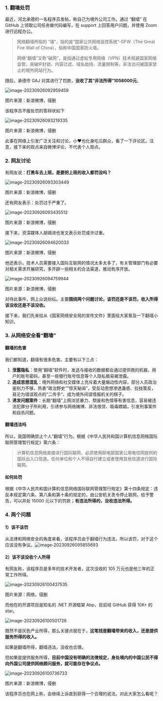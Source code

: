### 1. 翻墙处罚

最近，河北承德的一名程序员发帖，称自己为境外公司工作。通过 “翻墙” 在 GitHub 上领取公司任务做代码编写，在 support 上回答用户问题，并使用 Zoom 进行远程办公。

> 网络翻墙所指的 “墙”，指的是“国家公共网络监控系统”-GFW（The Great Fire Wall of China），俗称中国国家防火墙。
>
> 网络“翻墙”又称“破网”，是指通过虚拟专用网络（VPN）技术规避国家网络监管，突破IP封锁、内容过滤、域名劫持、流量限制等，非法访问被国家禁止的境外网站行为。

随后，承德市 GAJ 对其进行了罚款，**没收了其“非法所得”1058000元**。

![image-20230926092959459](imgs/image-20230926092959459.png)

图片来源：新浪微博，侵删



该程序员不服处罚的答辩状如下

![image-20230926093219335](imgs/image-20230926093219335.png)

图片来源：新浪微博，侵删

此事在网络上引发广泛关注和讨论，小❤也化身吃瓜群众，看了一下评论区。注意，接下来的观点来自微博评论，不代表个人观点。



### 2. 网友讨论

有网友说：**打黑车去上班，是要把上班的收入都罚没吗？**

![image-20230926093303449](imgs/image-20230926093303449.png)

图片来源：新浪微博，侵删

还有网友表示：处罚过于严重了。

![image-20230926093435512](imgs/image-20230926093435512.png)

图片来源：新浪微博，侵删



接下来，资深媒体人胡锡进也发文表示处罚或许过重。

![image-20230926094620033](imgs/image-20230926094620033.png)

图片来源：新浪微博，侵删

他还表示，技术人员需要接入国际互联网的情况太多太多了，有关管理部门有必要对相关需求开展研究，多开辟一些相关的合法渠道，推动有序开放。

![image-20230926094759944](imgs/image-20230926094759944.png)

图片来源：新浪微博，侵删



对待此事件，网上众说纷纭。主要**围绕两个问题讨论，该罚还是不该罚，收入所得该没收还是不该没收。**

接下来，我们先来给从《国家网络安全局的宣传文件》里面给大家普及一下翻墙小知识。



### 3. 从网络安全看“翻墙”

#### 翻墙的危害

我们都知道，翻墙有很多危害。主要有以下三点：

1. **泄露隐私**：使用“翻墙”软件时，发送与接收的数据都会通过提供商的机器，用户的账号密码，甚至一些银行账号信息等个人隐私极易被泄露。
2. **造成思想混乱**：境外网络和社交媒体上充斥着大量煽动性内容，部分人员政治鉴别力不够，热衷“政治野史”“惊天秘闻”，受反动思想渗透蛊惑、拉拢策反，易沦为错误观点的“二传手”、成为境外间谍情报机关的棋子。
3. **诱发问题案件**：长期“翻墙”上网浏览暴力、颓废和色情等有害信息，容易被违法犯罪分子所利用，引诱参与网络赌博、非法借贷、吸毒嫖娼，引发刑事案件和自杀问题。



#### 翻墙违法吗

所以，我国明确禁止个人“翻墙”行为。根据《中华人民共和国计算机信息网络国际联网管理暂行规定》第六条：

> 计算机信息网络直接进行国际联网，必须使用邮电部国家公用电信网提供的国际出入口信道。任何单位和个人不得自行建立或者使用其他信道进行国际联网。



#### 如何处罚

根据《中华人民共和国计算机信息网络国际联网管理暂行规定》第十四条规定：违反本规定第六条、第八条和第十条的规定的，由公安机关责令停止联网，给予警告，可以并处 15000 元以下的罚款；**有违法所得的，没收违法所得。**



### 4. 两个问题

#### 1）该不该罚

从法律和网络安全的角度来看，该程序员由于翻墙行为违法，所以该罚，对于这个应该没有争议。![image-20230926095855693](imgs/image-20230926095855693.png)



#### 2）该不该没收个人所得

有网友称，该程序员是多年的技术开发者，这次没收的 105 万元也是他三年的正常工作所得。

![image-20230926100437535](imgs/image-20230926100437535.png)

图片来源：网络，侵删

而他在的开源项目是知名的 .NET 开源框架 Abp，目前经 GitHub 获得 10K+ 的 star。

![image-20230926100501726](imgs/image-20230926100501726.png)

既然不是灰色产业所得，那么关键点就在于，**这笔钱是翻墙带来的收入，还是提供服务所得的收入。**

如果是翻墙所得，翻墙违法，没收也合理。

但如果是提供服务所得，**目前中国没有明确的法律规定，身处境内的中国公民不得向外国公司提供网络顾问服务，就可能存在争议点。**

![image-20230926100736733](imgs/image-20230926100736733.png)

图片来源：新浪微博，侵删

该程序员也在网上称，会继续上诉直到获得一个合理的说法。对此大家怎么看呢？